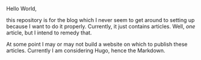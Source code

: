 Hello World,

this repository is for the blog which I never seem to get around to setting up because I want to do it properly. Currently, it just contains articles. Well, *one* article, but I intend to remedy that.

At some point I may or may not build a website on which to publish these articles. Currently I am considering Hugo, hence the Markdown.
